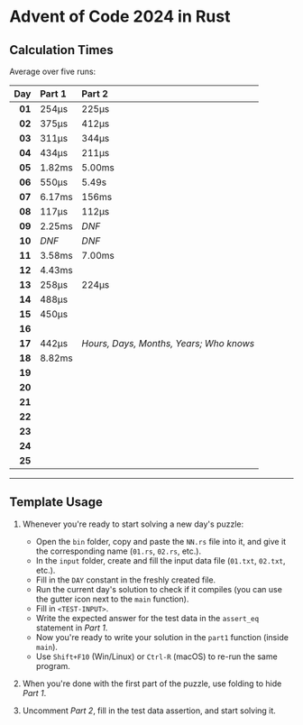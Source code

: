 # Advent of Code 2024 in Rust

## Calculation Times

Average over five runs:

|    Day | Part 1 | Part 2                                  |
|-------:|:-------|:----------------------------------------|
| **01** | 254μs  | 225μs                                   |
| **02** | 375μs  | 412μs                                   |
| **03** | 311μs  | 344μs                                   |
| **04** | 434μs  | 211μs                                   |
| **05** | 1.82ms | 5.00ms                                  |
| **06** | 550μs  | 5.49s                                   |
| **07** | 6.17ms | 156ms                                   |
| **08** | 117μs  | 112μs                                   |
| **09** | 2.25ms | _DNF_                                   |
| **10** | _DNF_  | _DNF_                                   |
| **11** | 3.58ms | 7.00ms                                  |
| **12** | 4.43ms |                                         |
| **13** | 258μs  | 224μs                                   |
| **14** | 488μs  |                                         |
| **15** | 450μs  |                                         |
| **16** |        |                                         |
| **17** | 442μs  | _Hours, Days, Months, Years; Who knows_ |
| **18** | 8.82ms |                                         |
| **19** |        |                                         |
| **20** |        |                                         |
| **21** |        |                                         |
| **22** |        |                                         |
| **23** |        |                                         |
| **24** |        |                                         |
| **25** |        |                                         |

---

## Template Usage

1. Whenever you're ready to start solving a new day's puzzle:
    - Open the `bin` folder, copy and paste the `NN.rs` file into it, and give it the corresponding name (`01.rs`,
      `02.rs`, etc.).
    - In the `input` folder, create and fill the input data file (`01.txt`, `02.txt`, etc.).
    - Fill in the `DAY` constant in the freshly created file.
    - Run the current day's solution to check if it compiles (you can use the gutter icon next to the `main` function).
    - Fill in `<TEST-INPUT>`.
    - Write the expected answer for the test data in the `assert_eq` statement in *Part 1*.
    - Now you're ready to write your solution in the `part1` function (inside `main`).
    - Use `Shift+F10` (Win/Linux) or `Ctrl-R` (macOS) to re-run the same program.

2. When you're done with the first part of the puzzle, use folding to hide *Part 1*.

3. Uncomment *Part 2*, fill in the test data assertion, and start solving it.
